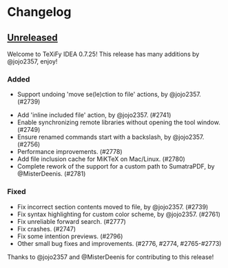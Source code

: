 # Changelog

## [Unreleased]

Welcome to TeXiFy IDEA 0.7.25! This release has many additions by @jojo2357, enjoy!

### Added
- Support undoing 'move se(le)ction to file' actions, by @jojo2357. (#2739)
* Add 'inline included file' action, by @jojo2357. (#2741)
* Enable synchronizing remote libraries without opening the tool window. (#2749)
* Ensure renamed commands start with a backslash, by @jojo2357. (#2756)
* Performance improvements. (#2778)
* Add file inclusion cache for MiKTeX on Mac/Linux. (#2780)
* Complete rework of the support for a custom path to SumatraPDF, by @MisterDeenis. (#2781)

### Fixed
* Fix incorrect section contents moved to file, by @jojo2357. (#2739)
* Fix syntax highlighting for custom color scheme, by @jojo2357. (#2761)
* Fix unreliable forward search. (#2777)
* Fix crashes. (#2747)
* Fix some intention previews. (#2796)
* Other small bug fixes and improvements. (#2776, #2774, #2765-#2773)

Thanks to @jojo2357 and @MisterDeenis for contributing to this release!

[Unreleased]: https://github.com/Hannah-Sten/TeXiFy-IDEA/commits
